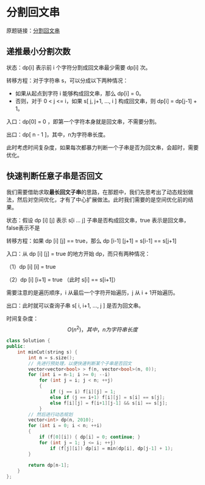 # 分割回文串

原题链接：[分割回文串](https://leetcode-cn.com/problems/palindrome-partitioning-ii/)

## 递推最小分割次数

状态：dp[i] 表示前 i 个字符分割成回文串最少需要 dp[i] 次。

转移方程：对于字符串 s，可以分成以下两种情况：

- 如果从起点到字符 i 能够构成回文串，那么 dp[i] = 0。
- 否则，对于 0 < j <= i，如果 s[ j, j+1, ..., i ] 构成回文串，则 dp[i] = dp[j-1] + 1。

入口：dp[0] = 0 ，即第一个字符本身就是回文串，不需要分割。

出口：dp[ n - 1 ]，其中，n为字符串长度。

此时考虑时间复杂度，如果每次都暴力判断一个子串是否为回文串，会超时，需要优化。

## 快速判断任意子串是否回文

我们需要借助求取**最长回文子串**的思路，在那题中，我们先思考出了动态规划做法，然后对空间优化，才有了中心扩展做法。此时我们需要的是空间优化前的结果。

状态：假设 dp [i] [j] 表示 s[i ... j] 子串是否构成回文串，true 表示是回文串，false表示不是

转移方程：如果 dp [i] [j] == true，那么 dp [i-1] [j+1] = s[i-1] == s[j+1]

入口：从 dp [i] [j] = true 的地方开始 dp，而只有两种情况： 

（1）dp [i] [i] = true

（2）dp [i] [i+1] = true （此时 s[i] == s[i+1]）

需要注意的是遍历顺序，i 从最后一个字符开始遍历，j 从 i + 1开始遍历。

出口：此时就可以查询子串 s[ i, i+1, ..., j ] 是否为回文串。

时间复杂度：
$$
O(n^2)，其中，n为字符串长度
$$

```cpp
class Solution {
public:
    int minCut(string s) {
        int n = s.size();
        // 先进行预处理，以便快速判断某个子串是否回文
        vector<vector<bool> > f(n, vector<bool>(n, 0));
        for (int i = n-1; i >= 0; --i)
            for (int j = i; j < n; ++j)
            {
                if (j == i) f[i][j] = 1;
                else if (j == i+1) f[i][j] = s[i] == s[j];
                else f[i][j] = f[i+1][j-1] && s[i] == s[j];
            }
        // 然后进行动态规划
        vector<int> dp(n, 2010);
        for (int i = 0; i < n; ++i)
        {
            if (f[0][i]) { dp[i] = 0; continue; }
            for (int j = 1; j <= i; ++j)
                if (f[j][i]) dp[i] = min(dp[i], dp[j-1] + 1);   
        }
              
        return dp[n-1];
    }
};
```

